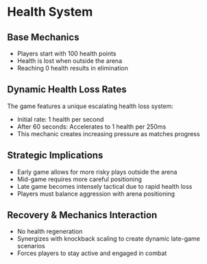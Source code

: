 # Health System

## Base Mechanics
- Players start with 100 health points
- Health is lost when outside the arena
- Reaching 0 health results in elimination

## Dynamic Health Loss Rates
The game features a unique escalating health loss system:
- Initial rate: 1 health per second
- After 60 seconds: Accelerates to 1 health per 250ms
- This mechanic creates increasing pressure as matches progress

## Strategic Implications
- Early game allows for more risky plays outside the arena
- Mid-game requires more careful positioning
- Late game becomes intensely tactical due to rapid health loss
- Players must balance aggression with arena positioning

## Recovery & Mechanics Interaction
- No health regeneration
- Synergizes with knockback scaling to create dynamic late-game scenarios
- Forces players to stay active and engaged in combat